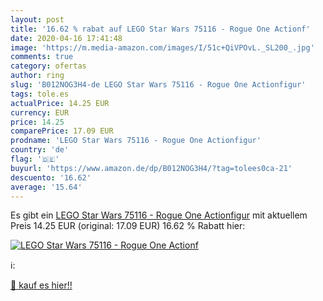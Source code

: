 ```yaml
---
layout: post
title: '16.62 % rabat auf LEGO Star Wars 75116 - Rogue One Actionf'
date: 2020-04-16 17:41:48
image: 'https://m.media-amazon.com/images/I/51c+QiVPOvL._SL200_.jpg'
comments: true
category: ofertas
author: ring
slug: 'B012NOG3H4-de LEGO Star Wars 75116 - Rogue One Actionfigur'
tags: tole.es
actualPrice: 14.25 EUR
currency: EUR
price: 14.25
comparePrice: 17.09 EUR
prodname: 'LEGO Star Wars 75116 - Rogue One Actionfigur'
country: 'de'
flag: '🇩🇪'
buyurl: 'https://www.amazon.de/dp/B012NOG3H4/?tag=tolees0ca-21'
descuento: '16.62'
average: '15.64'
---
```


Es gibt ein [LEGO Star Wars 75116 - Rogue One Actionfigur](https://www.amazon.de/dp/B012NOG3H4/?tag=tolees0ca-21) mit aktuellem Preis 14.25 EUR (original: 17.09 EUR) 16.62 % Rabatt hier:

[![LEGO Star Wars 75116 - Rogue One Actionf](https://m.media-amazon.com/images/I/51c+QiVPOvL._SL200_.jpg)](https://www.amazon.de/dp/B012NOG3H4/?tag=tolees0ca-21)

ℹ️:


[🛒 kauf es hier!!](https://www.amazon.de/dp/B012NOG3H4/?tag=tolees0ca-21)
